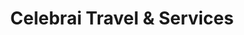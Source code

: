 ---
title: "Celebrai Travel & Services"
url: /bridgeport/celebrai-travel-und-services/
shop: Reisebüro
---